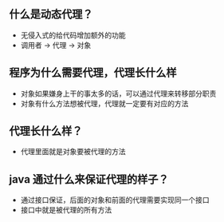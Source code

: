 ## 什么是动态代理？
* 无侵入式的给代码增加额外的功能
* 调用者 -> 代理 -> 对象

## 程序为什么需要代理，代理长什么样
* 对象如果嫌身上干的事太多的话，可以通过代理来转移部分职责
* 对象有什么方法想被代理，代理就一定要有对应的方法

## 代理长什么样？
* 代理里面就是对象要被代理的方法

## java 通过什么来保证代理的样子？
* 通过接口保证，后面的对象和前面的代理需要实现同一个接口
* 接口中就是被代理的所有方法